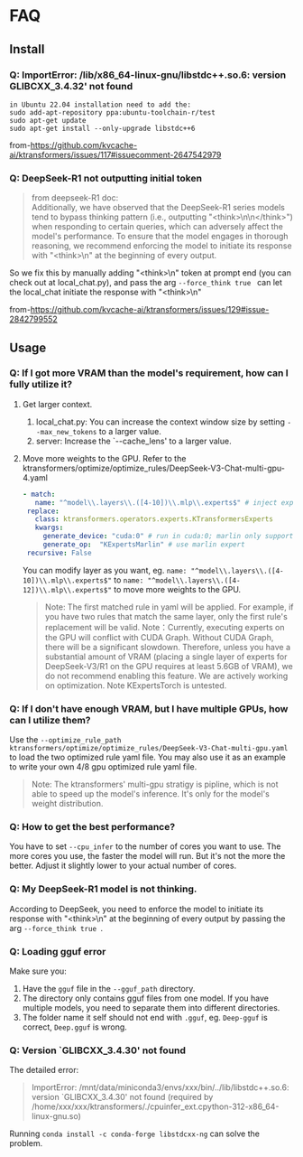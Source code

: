 # FAQ
## Install
### Q: ImportError: /lib/x86_64-linux-gnu/libstdc++.so.6: version GLIBCXX_3.4.32' not found
```
in Ubuntu 22.04 installation need to add the:
sudo add-apt-repository ppa:ubuntu-toolchain-r/test
sudo apt-get update
sudo apt-get install --only-upgrade libstdc++6
```
from-https://github.com/kvcache-ai/ktransformers/issues/117#issuecomment-2647542979
### Q: DeepSeek-R1 not outputting initial <think> token

> from deepseek-R1 doc:<br>
> Additionally, we have observed that the DeepSeek-R1 series models tend to bypass thinking pattern (i.e., outputting "\<think>\n\n\</think>") when responding to certain queries, which can adversely affect the model's performance. To ensure that the model engages in thorough reasoning, we recommend enforcing the model to initiate its response with "\<think>\n" at the beginning of every output.

So we fix this by manually adding "\<think>\n" token at prompt end (you can check out at local_chat.py),
and pass the arg `--force_think true ` can let the local_chat initiate the response with "\<think>\n"

from-https://github.com/kvcache-ai/ktransformers/issues/129#issue-2842799552

## Usage
### Q: If I got more VRAM than the model's requirement, how can I fully utilize it?

1. Get larger context.
   1. local_chat.py: You can increase the context window size by setting `--max_new_tokens` to a larger value.
   2. server: Increase the `--cache_lens' to a larger value.
2. Move more weights to the GPU.
    Refer to the ktransformers/optimize/optimize_rules/DeepSeek-V3-Chat-multi-gpu-4.yaml
    ```yaml
    - match:
       name: "^model\\.layers\\.([4-10])\\.mlp\\.experts$" # inject experts in layer 4~10 as marlin expert
     replace:
       class: ktransformers.operators.experts.KTransformersExperts  
       kwargs:
         generate_device: "cuda:0" # run in cuda:0; marlin only support GPU
         generate_op:  "KExpertsMarlin" # use marlin expert
     recursive: False
    ```
    You can modify layer as you want, eg. `name: "^model\\.layers\\.([4-10])\\.mlp\\.experts$"` to `name: "^model\\.layers\\.([4-12])\\.mlp\\.experts$"` to move more weights to the GPU.

    > Note: The first matched rule in yaml will be applied. For example, if you have two rules that match the same layer, only the first rule's replacement will be valid.
    > Note：Currently, executing experts on the GPU will conflict with CUDA Graph. Without CUDA Graph, there will be a significant slowdown. Therefore, unless you have a substantial amount of VRAM (placing a single layer of experts for DeepSeek-V3/R1 on the GPU requires at least 5.6GB of VRAM), we do not recommend enabling this feature. We are actively working on optimization.
    > Note KExpertsTorch is untested.


### Q: If I don't have enough VRAM, but I have multiple GPUs, how can I utilize them?

Use the `--optimize_rule_path ktransformers/optimize/optimize_rules/DeepSeek-V3-Chat-multi-gpu.yaml` to load the two optimized rule yaml file. You may also use it as an example to write your own 4/8 gpu optimized rule yaml file.

> Note: The ktransformers' multi-gpu stratigy is pipline, which is not able to speed up the model's inference. It's only for the model's weight distribution.

### Q: How to get the best performance?

You have to set `--cpu_infer` to the number of cores you want to use. The more cores you use, the faster the model will run. But it's not the more the better. Adjust it slightly lower to your actual number of cores.

### Q: My DeepSeek-R1 model is not thinking.

According to DeepSeek, you need to enforce the model to initiate its response with "\<think>\n" at the beginning of every output by passing the arg `--force_think true `.

### Q: Loading gguf error

Make sure you:
1. Have the `gguf` file in the `--gguf_path` directory.
2. The directory only contains gguf files from one model. If you have multiple models, you need to separate them into different directories.
3. The folder name it self should not end with `.gguf`, eg. `Deep-gguf` is correct, `Deep.gguf` is wrong.

### Q: Version `GLIBCXX_3.4.30' not found
The detailed error:
>ImportError: /mnt/data/miniconda3/envs/xxx/bin/../lib/libstdc++.so.6: version `GLIBCXX_3.4.30' not found (required by /home/xxx/xxx/ktransformers/./cpuinfer_ext.cpython-312-x86_64-linux-gnu.so)

Running `conda install -c conda-forge libstdcxx-ng` can solve the problem.
